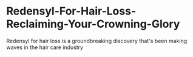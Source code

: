 # Redensyl-For-Hair-Loss-Reclaiming-Your-Crowning-Glory
Redensyl for hair loss is a groundbreaking discovery that's been making waves in the hair care industry
